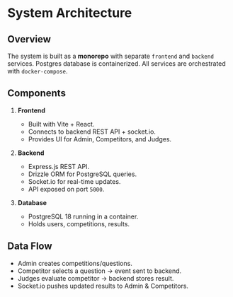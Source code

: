 # System Architecture

## Overview

The system is built as a **monorepo** with separate `frontend` and `backend` services.
Postgres database is containerized. All services are orchestrated with `docker-compose`.

## Components

1. **Frontend**

   * Built with Vite + React.
   * Connects to backend REST API + socket.io.
   * Provides UI for Admin, Competitors, and Judges.

2. **Backend**

   * Express.js REST API.
   * Drizzle ORM for PostgreSQL queries.
   * Socket.io for real-time updates.
   * API exposed on port `5000`.

3. **Database**

   * PostgreSQL 18 running in a container.
   * Holds users, competitions, results.

## Data Flow

* Admin creates competitions/questions.
* Competitor selects a question → event sent to backend.
* Judges evaluate competitor → backend stores result.
* Socket.io pushes updated results to Admin & Competitors.
